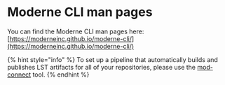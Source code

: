 # Moderne CLI man pages

You can find the Moderne CLI man pages here: [https://moderneinc.github.io/moderne-cli/](https://moderneinc.github.io/moderne-cli/)

{% hint style="info" %}
To set up a pipeline that automatically builds and publishes LST artifacts for all of your repositories, please use the [mod-connect](https://github.com/moderneinc/mod-connect) tool.
{% endhint %}
